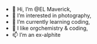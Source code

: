 - 👋 Hi, I’m @EL Maverick,
- 👀 I’m interested in photography,
- 🌱 I’m currently learning coding,
- 💞️ I like orgchemistry & coding,
- 📫 I’m an ex-alphite

<!---
olympushephaestus/olympushephaestus is a ✨ special ✨ repository because its `README.md` (this file) appears on your GitHub profile.
You can click the Preview link to take a look at your changes.
--->

